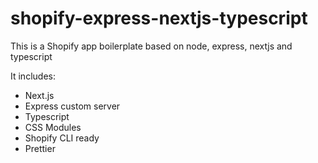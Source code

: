 # shopify-express-nextjs-typescript
This is a Shopify app boilerplate based on node, express, nextjs and typescript

It includes:

- Next.js
- Express custom server
- Typescript
- CSS Modules
- Shopify CLI ready
- Prettier
